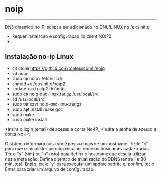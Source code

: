 # noip

----
DNS dinamico no IP, script a ser adicionado no DNU/LINUX no /etc/init.d

- Requer instalacao e configuracao do client NOIP2
- 

## Instalação no-ip Linux

- git clone https://github.com/mateuscomh/noip
- cd noip
- sudo cp noip2 /etc/init.d/
- chmod +x /etc/init.d/noip2
- update-rc.d noip2 defaults
- sudo cp noip-duc-linux.tar.gz /usr/local/src
- cd /usr/local/src
- sudo tar xzvf noip-duc-linux.tar.gz
- sudo apt install make gcc
- sudo make
- sudo make install

*Insira o login (email) de acesso a conta No-IP;
*Insira a senha de acesso a conta No-IP;

O sistema informará caso você possua mais de um hostname. Tecle “n” para que o instalador permita escolher entre os hostnames cadastrados. Tecle “y” (sim) ou “n” (não) para definir o hostname que deseja utilizar nesta instalação. Defina o tempo de atualização do DDNS (entre 1 e 30 minutos). Então, tecle “y” para executar um update padrão e, por fim, tecle Enter para criar um arquivo de configuração.

